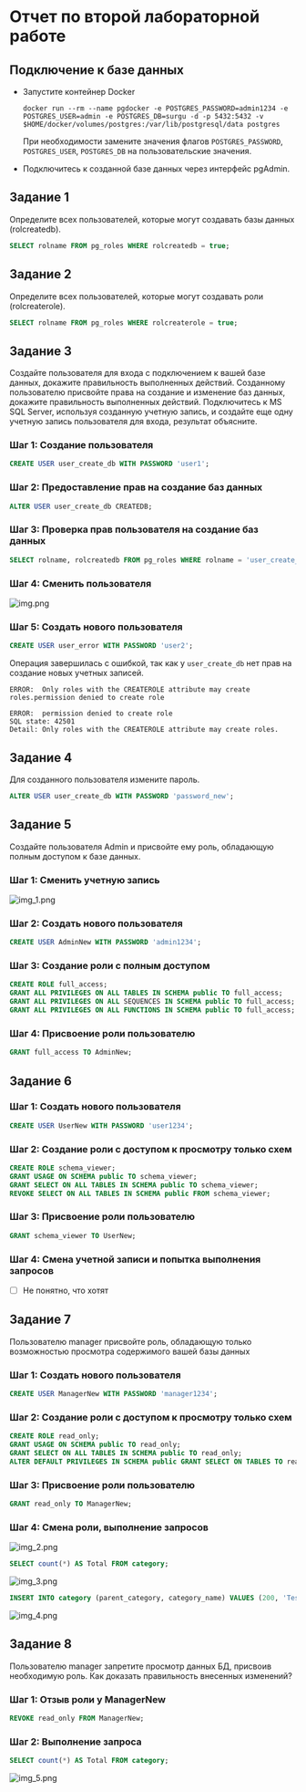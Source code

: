 # Отчет по второй лабораторной работе

## Подключение к базе данных

- Запустите контейнер Docker
    ```shell
    docker run --rm --name pgdocker -e POSTGRES_PASSWORD=admin1234 -e POSTGRES_USER=admin -e POSTGRES_DB=surgu -d -p 5432:5432 -v $HOME/docker/volumes/postgres:/var/lib/postgresql/data postgres
    ```
    При необходимости замените значения флагов `POSTGRES_PASSWORD`, `POSTGRES_USER`, `POSTGRES_DB` на пользовательские значения.

- Подключитесь к созданной базе данных через интерфейс pgAdmin.

## Задание 1

Определите всех пользователей, которые могут создавать базы данных (rolcreatedb).

```sql
SELECT rolname FROM pg_roles WHERE rolcreatedb = true;
```

## Задание 2

Определите всех пользователей, которые могут создавать роли (rolcreaterole).

```sql
SELECT rolname FROM pg_roles WHERE rolcreaterole = true;
```

## Задание 3

Создайте пользователя для входа с подключением к вашей базе данных,
докажите правильность выполненных действий. Созданному пользователю
присвойте права на создание и изменение баз данных, докажите правильность
выполненных действий. Подключитесь к MS SQL Server, используя созданную
учетную запись, и создайте еще одну учетную запись пользователя для входа,
результат объясните.

### Шаг 1: Создание пользователя

```sql
CREATE USER user_create_db WITH PASSWORD 'user1';
```

### Шаг 2: Предоставление прав на создание баз данных

```sql
ALTER USER user_create_db CREATEDB;
```

### Шаг 3: Проверка прав пользователя на создание баз данных

```sql
SELECT rolname, rolcreatedb FROM pg_roles WHERE rolname = 'user_create_db';
```

### Шаг 4: Сменить пользователя

![img.png](img.png)

### Шаг 5: Создать нового пользователя

```sql
CREATE USER user_error WITH PASSWORD 'user2';
```

Операция завершилась с ошибкой, так как у `user_create_db` нет прав на создание новых учетных записей.
```
ERROR:  Only roles with the CREATEROLE attribute may create roles.permission denied to create role 

ERROR:  permission denied to create role
SQL state: 42501
Detail: Only roles with the CREATEROLE attribute may create roles.
```

## Задание 4

Для созданного пользователя измените пароль.

```sql
ALTER USER user_create_db WITH PASSWORD 'password_new';
```

## Задание 5

Создайте пользователя Admin и присвойте ему роль, обладающую
полным доступом к базе данных.

### Шаг 1: Сменить учетную запись

![img_1.png](img_1.png)

### Шаг 2: Создать нового пользователя

```sql
CREATE USER AdminNew WITH PASSWORD 'admin1234';
```

### Шаг 3: Создание роли с полным доступом

```sql
CREATE ROLE full_access;
GRANT ALL PRIVILEGES ON ALL TABLES IN SCHEMA public TO full_access;
GRANT ALL PRIVILEGES ON ALL SEQUENCES IN SCHEMA public TO full_access;
GRANT ALL PRIVILEGES ON ALL FUNCTIONS IN SCHEMA public TO full_access;
```

### Шаг 4: Присвоение роли пользователю

```sql
GRANT full_access TO AdminNew;
```

## Задание 6

### Шаг 1: Создать нового пользователя

```sql
CREATE USER UserNew WITH PASSWORD 'user1234';
```

### Шаг 2: Создание роли с доступом к просмотру только схем

```sql
CREATE ROLE schema_viewer;
GRANT USAGE ON SCHEMA public TO schema_viewer;
GRANT SELECT ON ALL TABLES IN SCHEMA public TO schema_viewer;
REVOKE SELECT ON ALL TABLES IN SCHEMA public FROM schema_viewer;
```

### Шаг 3: Присвоение роли пользователю

```sql
GRANT schema_viewer TO UserNew;
```

### Шаг 4: Смена учетной записи и попытка выполнения запросов
-[ ] Не понятно, что хотят

## Задание 7

Пользователю manager присвойте роль, обладающую только
возможностью просмотра содержимого вашей базы данных

### Шаг 1: Создать нового пользователя

```sql
CREATE USER ManagerNew WITH PASSWORD 'manager1234';
```

### Шаг 2: Создание роли с доступом к просмотру только схем

```sql
CREATE ROLE read_only;
GRANT USAGE ON SCHEMA public TO read_only;
GRANT SELECT ON ALL TABLES IN SCHEMA public TO read_only;
ALTER DEFAULT PRIVILEGES IN SCHEMA public GRANT SELECT ON TABLES TO read_only;
```

### Шаг 3: Присвоение роли пользователю

```sql
GRANT read_only TO ManagerNew;
```

### Шаг 4: Смена роли, выполнение запросов

![img_2.png](img_2.png)

```sql
SELECT count(*) AS Total FROM category;
```

![img_3.png](img_3.png)

```sql
INSERT INTO category (parent_category, category_name) VALUES (200, 'TestCategory');
```

![img_4.png](img_4.png)

## Задание 8

Пользователю manager запретите просмотр данных БД, присвоив необходимую роль. Как доказать правильность внесенных изменений?

### Шаг 1: Отзыв роли у ManagerNew

```sql
REVOKE read_only FROM ManagerNew;
```

### Шаг 2: Выполнение запроса

```sql
SELECT count(*) AS Total FROM category;
```

![img_5.png](img_5.png)